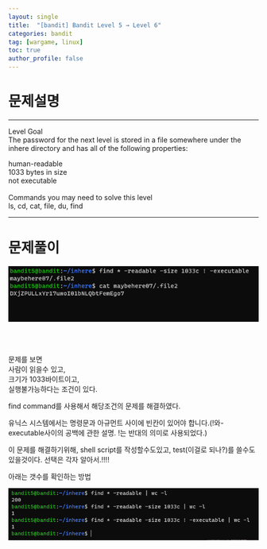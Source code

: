 ```yaml
---
layout: single
title:  "[bandit] Bandit Level 5 → Level 6"
categories: bandit
tag: [wargame, linux]
toc: true
author_profile: false
---
```



# 문제설명
<hr size=10 noshade>
Level Goal<br/>
The password for the next level is stored in a file somewhere under the inhere directory and has all of the following properties:<br/>

human-readable<br/>
1033 bytes in size<br/>
not executable<br/><br/>
Commands you may need to solve this level<br/>
ls, cd, cat, file, du, find<br/>
<hr size=10 noshade>

# 문제풀이

<img src="../../images/2022-01-22/bandit5-1.PNG">

<p><br/><br/></p>
<p>문제를 보면<br/>
사람이 읽을수 있고,<br/>
크기가 1033바이트이고,<br/>
실행불가능하다는 조건이 있다.<br/>
</p>
<p>find command를 사용해서 해당조건의 문제를 해결하였다.</p>
<p></p>
<p>유닉스 시스템에서는 명령문과 아규먼트 사이에 빈칸이 있어야 합니다.(!와-executable사이의 공백에 관한 설명. !는 반대의 의미로 사용되었다.)<br/></p>
<p>이 문제를 해결하기위해, shell script를 작성할수도있고, test(이걸로 되나?)를 쓸수도 있을것이다. 선택은 각자 알아서.!!!!</p>
<p>아래는 갯수를 확인하는 방법</p>
<img src="../../images/2022-01-22/bandit5-2.PNG">



